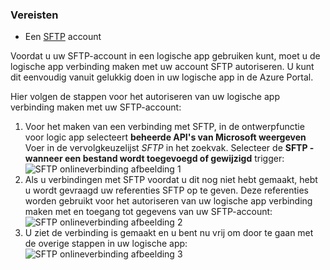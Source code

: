 ### <a name="prerequisites"></a>Vereisten
* Een [SFTP](https://en.wikipedia.org/wiki/SSH_File_Transfer_Protocol) account  

Voordat u uw SFTP-account in een logische app gebruiken kunt, moet u de logische app verbinding maken met uw account SFTP autoriseren. U kunt dit eenvoudig vanuit gelukkig doen in uw logische app in de Azure Portal.  

Hier volgen de stappen voor het autoriseren van uw logische app verbinding maken met uw SFTP-account:  

1. Voor het maken van een verbinding met SFTP, in de ontwerpfunctie voor logic app selecteert **beheerde API's van Microsoft weergeven** Voer in de vervolgkeuzelijst *SFTP* in het zoekvak. Selecteer de **SFTP - wanneer een bestand wordt toegevoegd of gewijzigd** trigger:  
   ![SFTP onlineverbinding afbeelding 1](./media/connectors-create-api-sftp/sftp-1.png)  
2. Als u verbindingen met SFTP voordat u dit nog niet hebt gemaakt, hebt u wordt gevraagd uw referenties SFTP op te geven. Deze referenties worden gebruikt voor het autoriseren van uw logische app verbinding maken met en toegang tot gegevens van uw SFTP-account:  
   ![SFTP onlineverbinding afbeelding 2](./media/connectors-create-api-sftp/sftp-2.png)  
3. U ziet de verbinding is gemaakt en u bent nu vrij om door te gaan met de overige stappen in uw logische app:   
   ![SFTP onlineverbinding afbeelding 3](./media/connectors-create-api-sftp/sftp-3.png) 

